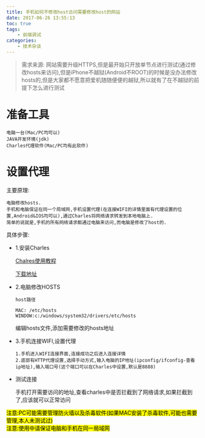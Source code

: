 ```yaml
---
title: 手机如何不修改host访问需要修改host的网站
date: 2017-06-26 13:55:13
toc: true
tags: 
    - 前端调试
categories:
    - 技术杂谈
---
```


<!-- toc -->

>需求来源:
>   网站需要升级HTTPS,但是最开始只开放单节点进行测试(通过修改hosts来访问),但是iPhone不越狱(Android不ROOT)的时候是没办法修改hosts的,但是大家都不愿意把爱机随随便便的越狱,所以就有了在不越狱的前提下怎么进行测试

<!--more-->

# 准备工具

    电脑一台(Mac/PC均可以) 
    JAVA开发环境(jdk)
    Charles代理软件(Mac/PC均有此软件)



# 设置代理

主要原理:

    电脑修改hosts.
    手机和电脑保证在同一个局域网,手机设置代理(在连接WIFI的详情里面有代理设置的位置,Android&IOS均可以),通过Charles将网络请求转发到本地电脑上.
    简单的说就是,手机的所有网络请求都通过电脑来访问,而电脑是修改了host的.
    
具体步骤:

*   1.安装Charles

    [Chalres使用教程](http://blog.csdn.net/liguilicsdn/article/details/51208909)

    [下载地址](https://www.charlesproxy.com/)
*   2.电脑修改HOSTS

        host路径
        
        MAC: /etc/hosts
        WINDOW:c:/windows/system32/drivers/etc/hosts
    
    编辑hosts文件,添加需要修改的hosts地址
        
*   3.手机连接WIFI,设置代理

        1.手机进入WIFI连接界面,连接成功之后进入连接详情
        2.底部有HTTP代理设置,选择手动方式,输入电脑的IP地址(ipconfig/ifconfig-查看ip地址),输入端口号(这个端口可以在Charles中设置,默认是8888)

        
*   测试连接

    手机打开需要访问的地址,查看charles中是否拦截到了网络请求,如果拦截到了,应该就可以正常访问
    
<mark>注意:PC可能需要管理防火墙以及杀毒软件(如果MAC安装了杀毒软件,可能也需要管理,本人未测试过)</mark>
<br/>
<mark>注意:使用中请保证电脑和手机在同一局域网</mark>
